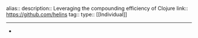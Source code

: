 alias::
description:: Leveraging the compounding efficiency of Clojure
link:: https://github.com/helins
tag::
type:: [[Individual]]

- ---
-
